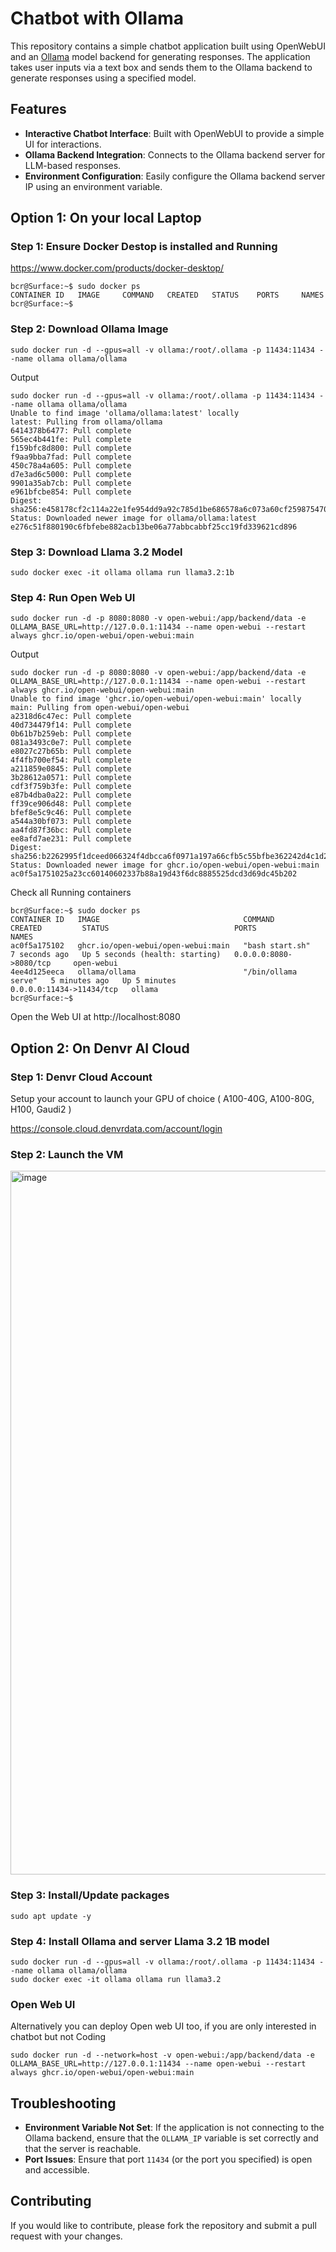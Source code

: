 
# Chatbot with Ollama

This repository contains a simple chatbot application built using OpenWebUI and an [Ollama](https://ollama.ai/) model backend for generating responses. The application takes user inputs via a text box and sends them to the Ollama backend to generate responses using a specified model.

## Features

- **Interactive Chatbot Interface**: Built with OpenWebUI to provide a simple UI for interactions.
- **Ollama Backend Integration**: Connects to the Ollama backend server for LLM-based responses.
- **Environment Configuration**: Easily configure the Ollama backend server IP using an environment variable.


## Option 1: On your local Laptop

### Step 1: Ensure Docker Destop is installed and Running

https://www.docker.com/products/docker-desktop/

```
bcr@Surface:~$ sudo docker ps
CONTAINER ID   IMAGE     COMMAND   CREATED   STATUS    PORTS     NAMES
bcr@Surface:~$
```

### Step 2: Download Ollama Image 

```
sudo docker run -d --gpus=all -v ollama:/root/.ollama -p 11434:11434 --name ollama ollama/ollama
```

Output

```
sudo docker run -d --gpus=all -v ollama:/root/.ollama -p 11434:11434 --name ollama ollama/ollama
Unable to find image 'ollama/ollama:latest' locally
latest: Pulling from ollama/ollama
6414378b6477: Pull complete
565ec4b441fe: Pull complete
f159bfc8d800: Pull complete
f9aa9bba7fad: Pull complete
450c78a4a605: Pull complete
d7e3ad6c5000: Pull complete
9901a35ab7cb: Pull complete
e961bfcbe854: Pull complete
Digest: sha256:e458178cf2c114a22e1fe954dd9a92c785d1be686578a6c073a60cf259875470
Status: Downloaded newer image for ollama/ollama:latest
e276c51f880190c6fbfebe882acb13be06a77abbcabbf25cc19fd339621cd896
```

### Step 3: Download Llama 3.2 Model

```
sudo docker exec -it ollama ollama run llama3.2:1b
```


### Step 4: Run Open Web UI

```
sudo docker run -d -p 8080:8080 -v open-webui:/app/backend/data -e OLLAMA_BASE_URL=http://127.0.0.1:11434 --name open-webui --restart always ghcr.io/open-webui/open-webui:main
```

Output

```
sudo docker run -d -p 8080:8080 -v open-webui:/app/backend/data -e OLLAMA_BASE_URL=http://127.0.0.1:11434 --name open-webui --restart always ghcr.io/open-webui/open-webui:main
Unable to find image 'ghcr.io/open-webui/open-webui:main' locally
main: Pulling from open-webui/open-webui
a2318d6c47ec: Pull complete
40d734479f14: Pull complete
0b61b7b259eb: Pull complete
081a3493c0e7: Pull complete
e8027c27b65b: Pull complete
4f4fb700ef54: Pull complete
a211859e0845: Pull complete
3b28612a0571: Pull complete
cdf3f759b3fe: Pull complete
e87b4dba0a22: Pull complete
ff39ce906d48: Pull complete
bfef8e5c9c46: Pull complete
a544a30bf073: Pull complete
aa4fd87f36bc: Pull complete
ee8afd7ae231: Pull complete
Digest: sha256:b2262995f1dceed066324f4dbcca6f0971a197a66cfb5c55bfbe362242d4c1d2
Status: Downloaded newer image for ghcr.io/open-webui/open-webui:main
ac0f5a1751025a23cc60140602337b88a19d43f6dc8885525dcd3d69dc45b202
```

Check all Running containers
```
bcr@Surface:~$ sudo docker ps
CONTAINER ID   IMAGE                                COMMAND               CREATED         STATUS                            PORTS                      NAMES
ac0f5a175102   ghcr.io/open-webui/open-webui:main   "bash start.sh"       7 seconds ago   Up 5 seconds (health: starting)   0.0.0.0:8080->8080/tcp     open-webui
4ee4d125eeca   ollama/ollama                        "/bin/ollama serve"   5 minutes ago   Up 5 minutes                      0.0.0.0:11434->11434/tcp   ollama
bcr@Surface:~$
```

Open the Web UI at http://localhost:8080



## Option 2: On Denvr AI Cloud

### Step 1: Denvr Cloud Account

Setup your account to launch your GPU of choice ( A100-40G, A100-80G, H100, Gaudi2 )

https://console.cloud.denvrdata.com/account/login

### Step 2: Launch the VM

<img width="1126" alt="image" src="https://github.com/user-attachments/assets/0b226da0-0b1c-4551-a561-9032d30b48f1">



### Step 3: Install/Update packages

```
sudo apt update -y

```


### Step 4: Install Ollama and server Llama 3.2 1B model

```
sudo docker run -d --gpus=all -v ollama:/root/.ollama -p 11434:11434 --name ollama ollama/ollama
sudo docker exec -it ollama ollama run llama3.2
```

### Open Web UI

Alternatively you can deploy Open web UI too, if you are only interested in chatbot but not Coding

```
sudo docker run -d --network=host -v open-webui:/app/backend/data -e OLLAMA_BASE_URL=http://127.0.0.1:11434 --name open-webui --restart always ghcr.io/open-webui/open-webui:main
```

## Troubleshooting

- **Environment Variable Not Set**: If the application is not connecting to the Ollama backend, ensure that the `OLLAMA_IP` variable is set correctly and that the server is reachable.
- **Port Issues**: Ensure that port `11434` (or the port you specified) is open and accessible.


## Contributing

If you would like to contribute, please fork the repository and submit a pull request with your changes.

